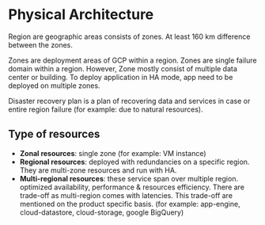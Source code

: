 # Physical Architecture

Region are geographic areas consists of zones. At least 160 km difference between the zones.

Zones are deployment areas of GCP within a region.
Zones are single failure domain within a region.
However, Zone mostly consist of multiple data center or building.
To deploy application in HA mode, app need to be deployed on multiple zones.

Disaster recovery plan is a plan of recovering data and services in case or entire region failure (for example: due to natural resources).

## Type of resources

- **Zonal resources**: single zone (for example: VM instance)
- **Regional resources**: deployed with redundancies on a specific region. They are multi-zone resources and run with HA.
- **Multi-regional resources**: these service span over multiple region. optimized availability, performance & resources efficiency. There are trade-off as multi-region comes with latencies. This trade-off are mentioned on the product specific basis. (for example: app-engine, cloud-datastore, cloud-storage, google BigQuery)
